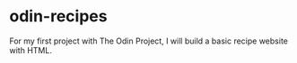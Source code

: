 # odin-recipes
For my first project with The Odin Project, I will build a basic recipe website with HTML. 